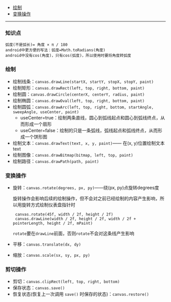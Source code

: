 - [绘制](#draw)
- [变换操作](#change)

-------------------------

### 知识点

```agsl
弧度(不是弧长)= 角度 × π / 180
android中更方便的写法：弧度=Math.toRadians(角度)
android中没有cos(角度)，只有cos(弧度)，所以使用时要将角度转弧度
```

### <span id = "draw">绘制</span>

- 绘制线条：`canvas.drawLine(startX, startY, stopX, stopY, paint)`
- 绘制矩形：`canvas.drawRect(left, top, right, bottom, paint)`
- 绘制圆：`canvas.drawCircle(centerX, centerY, radius, paint)`
- 绘制椭圆：`canvas.drawOval(left, top, right, bottom, paint)`
- 绘制圆弧：`canvas.drawArc(left, top, right, bottom, startAngle, sweepAngle, useCenter, paint)`
    - useCenter=true：绘制两条直线，圆心到弧线起点和圆心到弧线终点，从而形成一个扇形
    - useCenter=false：绘制的只是一条弧线，弧线起点和弧线终点，从而形成一个饼形图
- 绘制文本：`canvas.drawText(text, x, y, paint)`—— 在(x, y)位置绘制文本text
- 绘制图像：`canvas.drawBitmap(bitmap, left, top, paint)`
- 绘制路径：`canvas.drawPath(path, paint)`

### <span id = "change">变换操作</span>

- 旋转：`canvas.rotate(degrees, px, py)`——绕(px, py)点旋转degrees度

  旋转操作会影响后续的绘制操作，但不会对之前已经绘制的内容产生影响，所以用旋转方式绘制仪表盘指针时
  ```agsl
   canvas.rotate(45f, width / 2f, height / 2f)
   canvas.drawLine(width / 2f, height / 2f, width / 2f + pointerLength, height / 2f, mPaint)
  ```
  `rotate`要在`drawLine`前面，否则`rotate`不会对这条线产生影响
- 平移：`canvas.translate(dx, dy)`
- 缩放：`canvas.scale(sx, sy, px, py)`

### <span id = "cut">剪切操作</span>

- 剪切：`canvas.clipRect(left, top, right, bottom)`
- 保存状态：`canvas.save()`
- 恢复状态(恢复上一次调用 `save()` 时保存的状态)：`canvas.restore()`